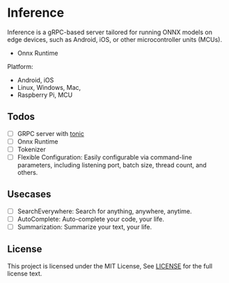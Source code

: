 # Inference

Inference is a gRPC-based server tailored for running ONNX models on edge devices, such as Android, iOS, or other
microcontroller units (MCUs).

- Onnx Runtime

Platform:

- Android, iOS
- Linux, Windows, Mac,
- Raspberry Pi, MCU

## Todos

- [ ] GRPC server with [tonic](https://github.com/hyperium/tonic)
- [ ] Onnx Runtime
- [ ] Tokenizer
- [ ] Flexible Configuration: Easily configurable via command-line parameters, including listening port, batch size,
  thread count, and others.

## Usecases

- [ ] SearchEverywhere: Search for anything, anywhere, anytime.
- [ ] AutoComplete: Auto-complete your code, your life.
- [ ] Summarization: Summarize your text, your life.

## License

This project is licensed under the MIT License, See [LICENSE](LICENSE) for the full license text.
